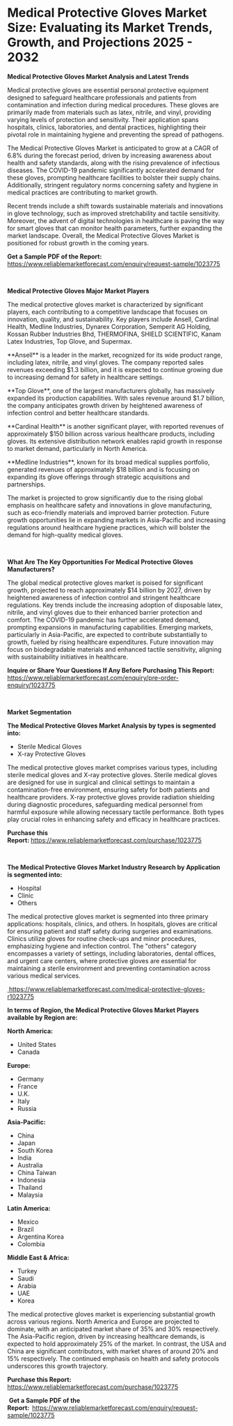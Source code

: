 <p><h1>Medical Protective Gloves Market Size: Evaluating its Market Trends, Growth, and Projections 2025 - 2032</h1></p><p><strong>Medical Protective Gloves Market Analysis and Latest Trends</strong></p>
<p><p>Medical protective gloves are essential personal protective equipment designed to safeguard healthcare professionals and patients from contamination and infection during medical procedures. These gloves are primarily made from materials such as latex, nitrile, and vinyl, providing varying levels of protection and sensitivity. Their application spans hospitals, clinics, laboratories, and dental practices, highlighting their pivotal role in maintaining hygiene and preventing the spread of pathogens.</p><p>The Medical Protective Gloves Market is anticipated to grow at a CAGR of 6.8% during the forecast period, driven by increasing awareness about health and safety standards, along with the rising prevalence of infectious diseases. The COVID-19 pandemic significantly accelerated demand for these gloves, prompting healthcare facilities to bolster their supply chains. Additionally, stringent regulatory norms concerning safety and hygiene in medical practices are contributing to market growth. </p><p>Recent trends include a shift towards sustainable materials and innovations in glove technology, such as improved stretchability and tactile sensitivity. Moreover, the advent of digital technologies in healthcare is paving the way for smart gloves that can monitor health parameters, further expanding the market landscape. Overall, the Medical Protective Gloves Market is positioned for robust growth in the coming years.</p></p>
<p><strong>Get a Sample PDF of the Report:&nbsp;</strong> <a href="https://www.reliablemarketforecast.com/enquiry/request-sample/1023775?utm_campaign=3214&utm_medium=2&utm_source=Github&utm_content=ia&utm_term=16042025&utm_id=medical-protective-gloves">https://www.reliablemarketforecast.com/enquiry/request-sample/1023775</a></p>
<p>&nbsp;</p>
<p><strong>Medical Protective Gloves Major Market Players</strong></p>
<p><p>The medical protective gloves market is characterized by significant players, each contributing to a competitive landscape that focuses on innovation, quality, and sustainability. Key players include Ansell, Cardinal Health, Medline Industries, Dynarex Corporation, Semperit AG Holding, Kossan Rubber Industries Bhd, THERMOFINA, SHIELD SCIENTIFIC, Kanam Latex Industries, Top Glove, and Supermax.</p><p>**Ansell** is a leader in the market, recognized for its wide product range, including latex, nitrile, and vinyl gloves. The company reported sales revenues exceeding $1.3 billion, and it is expected to continue growing due to increasing demand for safety in healthcare settings.</p><p>**Top Glove**, one of the largest manufacturers globally, has massively expanded its production capabilities. With sales revenue around $1.7 billion, the company anticipates growth driven by heightened awareness of infection control and better healthcare standards.</p><p>**Cardinal Health** is another significant player, with reported revenues of approximately $150 billion across various healthcare products, including gloves. Its extensive distribution network enables rapid growth in response to market demand, particularly in North America.</p><p>**Medline Industries**, known for its broad medical supplies portfolio, generated revenues of approximately $18 billion and is focusing on expanding its glove offerings through strategic acquisitions and partnerships. </p><p>The market is projected to grow significantly due to the rising global emphasis on healthcare safety and innovations in glove manufacturing, such as eco-friendly materials and improved barrier protection. Future growth opportunities lie in expanding markets in Asia-Pacific and increasing regulations around healthcare hygiene practices, which will bolster the demand for high-quality medical gloves.</p></p>
<p>&nbsp;</p>
<p><strong>What Are The Key Opportunities For Medical Protective Gloves Manufacturers?</strong></p>
<p><p>The global medical protective gloves market is poised for significant growth, projected to reach approximately $14 billion by 2027, driven by heightened awareness of infection control and stringent healthcare regulations. Key trends include the increasing adoption of disposable latex, nitrile, and vinyl gloves due to their enhanced barrier protection and comfort. The COVID-19 pandemic has further accelerated demand, prompting expansions in manufacturing capabilities. Emerging markets, particularly in Asia-Pacific, are expected to contribute substantially to growth, fueled by rising healthcare expenditures. Future innovation may focus on biodegradable materials and enhanced tactile sensitivity, aligning with sustainability initiatives in healthcare.</p></p>
<p><strong>Inquire or Share Your Questions If Any Before Purchasing This Report:</strong> <a href="https://www.reliablemarketforecast.com/enquiry/pre-order-enquiry/1023775?utm_campaign=3214&utm_medium=2&utm_source=Github&utm_content=ia&utm_term=16042025&utm_id=medical-protective-gloves">https://www.reliablemarketforecast.com/enquiry/pre-order-enquiry/1023775</a></p>
<p>&nbsp;</p>
<p><strong>Market Segmentation</strong></p>
<p><strong>The Medical Protective Gloves Market Analysis by types is segmented into:</strong></p>
<p><ul><li>Sterile Medical Gloves</li><li>X-ray Protective Gloves</li></ul></p>
<p><p>The medical protective gloves market comprises various types, including sterile medical gloves and X-ray protective gloves. Sterile medical gloves are designed for use in surgical and clinical settings to maintain a contamination-free environment, ensuring safety for both patients and healthcare providers. X-ray protective gloves provide radiation shielding during diagnostic procedures, safeguarding medical personnel from harmful exposure while allowing necessary tactile performance. Both types play crucial roles in enhancing safety and efficacy in healthcare practices.</p></p>
<p><strong>Purchase this Report:&nbsp;</strong><a href="https://www.reliablemarketforecast.com/purchase/1023775?utm_campaign=3214&utm_medium=2&utm_source=Github&utm_content=ia&utm_term=16042025&utm_id=medical-protective-gloves">https://www.reliablemarketforecast.com/purchase/1023775</a></p>
<p>&nbsp;</p>
<p><strong>The Medical Protective Gloves Market Industry Research by Application is segmented into:</strong></p>
<p><ul><li>Hospital</li><li>Clinic</li><li>Others</li></ul></p>
<p><p>The medical protective gloves market is segmented into three primary applications: hospitals, clinics, and others. In hospitals, gloves are critical for ensuring patient and staff safety during surgeries and examinations. Clinics utilize gloves for routine check-ups and minor procedures, emphasizing hygiene and infection control. The "others" category encompasses a variety of settings, including laboratories, dental offices, and urgent care centers, where protective gloves are essential for maintaining a sterile environment and preventing contamination across various medical services.</p></p>
<p><a href="https://www.reliablemarketforecast.com/medical-protective-gloves-r1023775?utm_campaign=3214&utm_medium=2&utm_source=Github&utm_content=ia&utm_term=16042025&utm_id=medical-protective-gloves">&nbsp;https://www.reliablemarketforecast.com/medical-protective-gloves-r1023775</a></p>
<p><strong>In terms of Region, the Medical Protective Gloves Market Players available by Region are:</strong></p>
<p>
    <p> <strong> North America: </strong>
        <ul>
            <li>United States</li>
            <li>Canada</li>
        </ul>
        </p> 
    <p> <strong> Europe: </strong>
        <ul>
            <li>Germany</li>
            <li>France</li>
            <li>U.K.</li>
            <li>Italy</li>
            <li>Russia</li>
        </ul>
        </p> 
    <p> <strong> Asia-Pacific: </strong>
        <ul>
            <li>China</li>
            <li>Japan</li>
            <li>South Korea</li>
            <li>India</li>
            <li>Australia</li>
            <li>China Taiwan</li>
            <li>Indonesia</li>
            <li>Thailand</li>
            <li>Malaysia</li>
        </ul>
        </p> 
    <p> <strong> Latin America: </strong>
        <ul>
            <li>Mexico</li>
            <li>Brazil</li>
            <li>Argentina Korea</li>
            <li>Colombia</li>
        </ul>
        </p> 
    <p> <strong> Middle East & Africa: </strong>
        <ul>
            <li>Turkey</li>
            <li>Saudi</li>
            <li>Arabia</li>
            <li>UAE</li>
            <li>Korea</li>
        </ul>
    </p>
    </p>
<p><p>The medical protective gloves market is experiencing substantial growth across various regions. North America and Europe are projected to dominate, with an anticipated market share of 35% and 30% respectively. The Asia-Pacific region, driven by increasing healthcare demands, is expected to hold approximately 25% of the market. In contrast, the USA and China are significant contributors, with market shares of around 20% and 15% respectively. The continued emphasis on health and safety protocols underscores this growth trajectory.</p></p>
<p><strong>Purchase this Report: </strong><a href="https://www.reliablemarketforecast.com/purchase/1023775?utm_campaign=3214&utm_medium=2&utm_source=Github&utm_content=ia&utm_term=16042025&utm_id=medical-protective-gloves">https://www.reliablemarketforecast.com/purchase/1023775</a></p>
<p>&nbsp;<strong>Get a Sample PDF of the Report:&nbsp;&nbsp;</strong><a href="https://www.reliablemarketforecast.com/enquiry/request-sample/1023775?utm_campaign=3214&utm_medium=2&utm_source=Github&utm_content=ia&utm_term=16042025&utm_id=medical-protective-gloves">https://www.reliablemarketforecast.com/enquiry/request-sample/1023775</a></p>
<p><strong></strong></p>
<p><p></p><p></p><p></p></p>